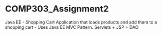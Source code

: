 # COMP303_Assignment2
Java EE - Shopping Cart
Application that loads products and add them to a shopping cart - Uses Java EE MVC Pattern. Servlets + JSP + DAO
